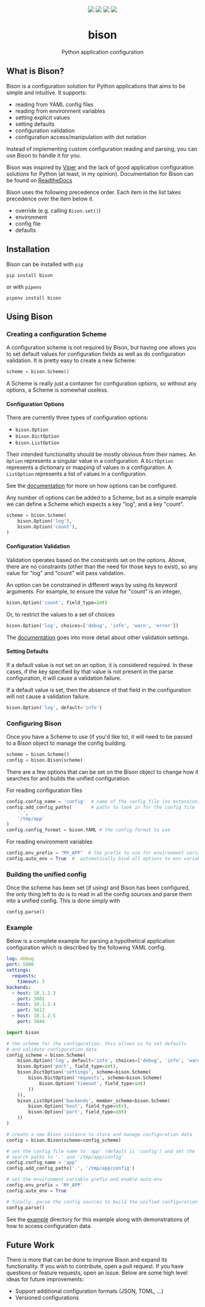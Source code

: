 <p align="center">
    <a href="https://travis-ci.org/edaniszewski/bison"><img src="https://travis-ci.org/edaniszewski/bison.svg?branch=master" /></a>
    <a href='https://coveralls.io/github/edaniszewski/bison'><img src='https://coveralls.io/repos/github/edaniszewski/bison/badge.svg' /></a>
    <a href="https://pypi.python.org/pypi/bison"><img src="https://img.shields.io/pypi/v/bison.svg"></a>
    <a href="LICENSE"><img src="https://img.shields.io/github/license/edaniszewski/bison.svg"></a>
        
<h1 align="center">bison</h1>
</p>

<p align="center">Python application configuration</p>


## What is Bison?
Bison is a configuration solution for Python applications that aims to be simple
and intuitive. It supports:
* reading from YAML config files
* reading from environment variables
* setting explicit values
* setting defaults
* configuration validation
* configuration access/manipulation with dot notation

Instead of implementing custom configuration reading and parsing, you can use
Bison to handle it for you.

Bison was inspired by [Viper][viper] and the lack of good
application configuration solutions for Python (at least, in my opinion). Documentation
for Bison can be found on [ReadtheDocs][docs]

Bison uses the following precedence order. Each item in the list takes precedence
over the item below it.
- override (e.g. calling `Bison.set()`)
- environment
- config file
- defaults

## Installation
Bison can be installed with `pip`
```
pip install bison
```
or with `pipenv`
```
pipenv install bison
```

## Using Bison
### Creating a configuration Scheme
A configuration scheme is not required by Bison, but having one allows you to set default
values for configuration fields as well as do configuration validation. It is pretty easy
to create a new Scheme:

```python
scheme = bison.Scheme()
```

A Scheme is really just a container for configuration options, so without any options, a
Scheme is somewhat useless.

#### Configuration Options
There are currently three types of configuration options:
- `bison.Option`
- `bison.DictOption`
- `bison.ListOption`

Their intended functionality should be mostly obvious from their names. An `Option` represents
a singular value in a configuration. A `DictOption` represents a dictionary or mapping of values
in a configuration. A `ListOption` represents a list of values in a configuration.

See the [documentation][docs] for more on how options can be configured.

Any number of options can be added to a Scheme, but as a simple example we can define a Scheme
which expects a key "log", and a key "count".

```python
scheme = bison.Scheme(
    bison.Option('log'),
    bison.Option('count'),
)
```

#### Configuration Validation
Validation operates based on the constraints set on the options. Above, there are no
constraints (other than the need for those keys to exist), so any value for "log" and
"count" will pass validation.

An option can be constrained in different ways by using its keyword arguments. For example,
to ensure the value for "count" is an integer,
```python
bison.Option('count', field_type=int)
```

Or, to restrict the values to a set of choices
```python
bison.Option('log', choices=['debug', 'info', 'warn', 'error'])
```

The [documentation][docs] goes into more detail about other validation settings.

#### Setting Defaults
If a default value is not set on an option, it is considered required. In these cases,
if the key specified by that value is not present in the parse configuration, it will
cause a validation failure.

If a default value is set, then the absence of that field in the configuration will not
cause a validation failure.

```python
bison.Option('log', default='info')
```

### Configuring Bison
Once you have a Scheme to use (if you'd like to), it will need to be passed to a Bison
object to manage the config building. 

```python
scheme = bison.Scheme()
config = bison.Bison(scheme)
```

There are a few options that can be set on the Bison object to change how it
searches for and builds the unified configuration. 

For reading configuration files
```python
config.config_name = 'config'  # name of the config file (no extension)
config.add_config_paths(       # paths to look in for the config file
    '.',
    '/tmp/app'
)
config.config_format = bison.YAML # the config format to use
```

For reading environment variables
```python
config.env_prefix = "MY_APP"  # the prefix to use for environment variables
config.auto_env = True  #  automatically bind all options to env variables based on their key
```

### Building the unified config
Once the scheme has been set (if using) and Bison has been configured, the only thing
left to do is to read in all the config sources and parse them into a unified config.
This is done simply with
```python
config.parse()
```

### Example
Below is a complete example for parsing a hypothetical application configuration which
is described by the following YAML config.
```yaml
log: debug
port: 5000
settings:
  requests:
    timeout: 3
backends:
  - host: 10.1.2.3
    port: 5001
  - host: 10.1.2.4
    port: 5013
  - host: 10.1.2.5
    port: 5044
```

```python
import bison

# the scheme for the configuration. this allows us to set defaults
# and validate configuration data
config_scheme = bison.Scheme(
    bison.Option('log', default='info', choices=['debug', 'info', 'warn', 'error']),
    bison.Option('port', field_type=int),
    bison.DictOption('settings', scheme=bison.Scheme(
        bison.DictOption('requests', scheme=bison.Scheme(
            bison.Option('timeout', field_type=int)
        ))
    )),
    bison.ListOption('backends', member_scheme=bison.Scheme(
        bison.Option('host', field_type=str),
        bison.Option('port', field_type=int)
    ))
)

# create a new Bison instance to store and manage configuration data
config = bison.Bison(scheme=config_scheme)

# set the config file name to 'app' (default is 'config') and set the
# search paths to '.' and '/tmp/app/config'
config.config_name = 'app'
config.add_config_paths('.', '/tmp/app/config')

# set the environment variable prefix and enable auto-env
config.env_prefix = 'MY_APP'
config.auto_env = True

# finally, parse the config sources to build the unified configuration
config.parse()
```

See the [example](example) directory for this example along with demonstrations
of how to access configuration data.

## Future Work
There is more that can be done to improve Bison and expand its functionality. If
you wish to contribute, open a pull request. If you have questions or feature requests,
open an issue. Below are some high level ideas for future improvements:

* Support additional configuration formats (JSON, TOML, ...)
* Versioned configurations


[docs]: http://readthedocs
[viper]: https://github.com/spf13/viper